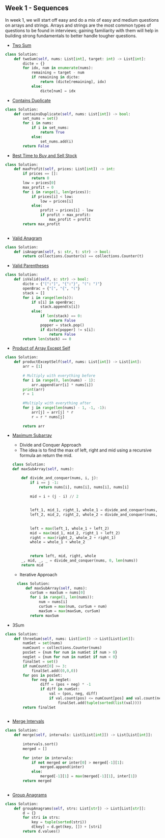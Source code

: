 ## Week 1 - Sequences
In week 1, we will start off easy and do a mix of easy and medium questions on arrays and strings. 
Arrays and strings are the most common types of questions to be found in interviews; gaining familiarity with them will help in building strong fundamentals to better handle tougher questions.


-  [Two Sum](https://leetcode.com/problems/two-sum)
```python
class Solution:
    def twoSum(self, nums: List[int], target: int) -> List[int]:
        dicte = {}
        for idx, num in enumerate(nums):
            remaining = target - num
            if remaining in dicte:
                return (dicte[remaining], idx)
            else:
                dicte[num] = idx
```


-  [Contains Duplicate](https://leetcode.com/problems/contains-duplicate)

```python
class Solution:
    def containsDuplicate(self, nums: List[int]) -> bool:
        set_nums = set()
        for i in nums:
            if i in set_nums:
                return True
            else:
                set_nums.add(i)
        return False
```

- [Best Time to Buy and Sell Stock](https://leetcode.com/problems/best-time-to-buy-and-sell-stock)

```python
class Solution:
    def maxProfit(self, prices: List[int]) -> int:
        if prices == []:
            return 0
        low = prices[0]
        max_profit = 0
        for i in range(1, len(prices)):
            if prices[i] < low:
                low = prices[i]
            else:
                profit = prices[i] - low
                if profit > max_profit:
                    max_profit = profit
        return max_profit
                
```


- [Valid Anagram](https://leetcode.com/problems/valid-anagram/)

```python
class Solution:
    def isAnagram(self, s: str, t: str) -> bool:
        return collections.Counter(s) == collections.Counter(t)
```


- [Valid Parentheses](https://leetcode.com/problems/valid-anagram)
```python
class Solution:
    def isValid(self, s: str) -> bool:
        dicte = {"[":"]", "{":"}", "(": ")"}
        openBrac = {"[", "{", "("}
        stack = []
        for i in range(len(s)):
            if s[i] in openBrac:
                stack.append(s[i])
            else:
                if len(stack) == 0:
                    return False
                popper = stack.pop()
                if dicte[popper] != s[i]:
                    return False
        return len(stack) == 0
```

- [Product of Array Except Self](https://leetcode.com/problems/product-of-array-except-self)
```python
class Solution:
    def productExceptSelf(self, nums: List[int]) -> List[int]:
        arr = [1]
        
        # Multiply with everything before
        for i in range(0, len(nums) - 1):
            arr.append(arr[i] * nums[i])
        print(arr)
        r = 1
        
        #Multiply with everything after
        for j in range(len(nums) - 1, -1, -1):
            arr[j] = arr[j] * r
            r = r * nums[j]
        
        return arr
```


- [Maximum Subarray](https://leetcode.com/problems/maximum-subarray)

    - Divide and Conquer Approach 
     - The idea is to find the max of left, right and mid using a recursive formula an return the mid.
        
    ```python
  class Solution:
    def maxSubArray(self, nums):

        def divide_and_conquer(nums, i, j):
            if i == j -1:
                return nums[i], nums[i], nums[i], nums[i]
            
            mid = i + (j - i) // 2
            
            
            left_1, mid_1, right_1, whole_1 = divide_and_conquer(nums, i, mid)
            left_2, mid_2, right_2, whole_2 = divide_and_conquer(nums, mid, j)
            
            
            left = max(left_1, whole_1 + left_2)
            mid = max(mid_1, mid_2, right_1 + left_2)
            right = max(right_2, whole_2 + right_1)
            whole = whole_1 + whole_2
            
            
            return left, mid, right, whole
        _, mid, _, _ = divide_and_conquer(nums, 0, len(nums))
        return mid
   ```
    - Iterative Approach
    ```python
      class Solution:
          def maxSubArray(self, nums):
            curSum = maxSum = nums[0]
            for i in range(1, len(nums)):
                num = nums[i] 
                curSum = max(num, curSum + num)
                maxSum = max(maxSum, curSum)
            return maxSum     
  ```  

- 3Sum

```python
class Solution:
    def threeSum(self, nums: List[int]) -> List[List[int]]:
        numSet = set(nums)
        numCount = collections.Counter(nums)
        posSet = {num for num in numSet if num > 0}
        negSet = {num for num in numSet if num < 0}
        finalSet = set()
        if numCount[0] >= 3:
            finalSet.add((0,0,0))
        for pos in posSet:
            for neg in negSet:
                diff = (pos + neg) * -1
                if diff in numSet:
                    val = (pos, neg, diff)
                    if val.count(pos) <= numCount[pos] and val.count(neg) <= numCount[neg] and val.count(diff) <= numCount[diff]:
                        finalSet.add(tuple(sorted(list(val))))
        return finalSet
            
```

- [Merge Intervals](https://leetcode.com/problems/merge-intervals/submissions/)

```python
class Solution:
    def merge(self, intervals: List[List[int]]) -> List[List[int]]:
        
        intervals.sort()
        merged = []
        
        for inter in intervals:
            if not merged or inter[0] > merged[-1][1]:
                merged.append(inter)
            else:
                merged[-1][1] = max(merged[-1][1], inter[1])
        return merged
        
```
- [Group Anagrams](https://leetcode.com/problems/group-anagrams/submissions/)

```python
class Solution:
    def groupAnagrams(self, strs: List[str]) -> List[List[str]]:
        d = {}
        for stri in strs:
            key = tuple(sorted(stri))
            d[key] = d.get(key, []) + [stri]
        return d.values()


```
